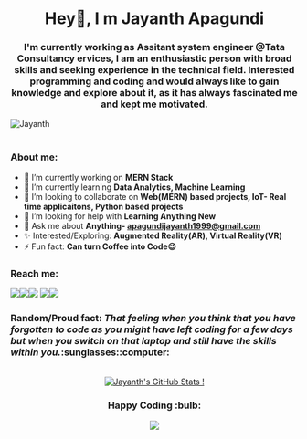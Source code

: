 <h1 align="center">Hey👋, I m Jayanth Apagundi</h1>
 
<h3 align="center">I'm currently working as Assitant system engineer @Tata Consultancy ervices, I am an enthusiastic person with broad skills and seeking experience in the technical field. Interested programming and coding and would always like to gain knowledge and explore about it, as it has always fascinated me and kept me motivated. </h3> 

<div align="left"> <img src="https://komarev.com/ghpvc/?username=JayanthApagundi&label=Profile Views&color=blue&style=plastic" alt="Jayanth" /> </div> <br>

<h3>About me:</h3>

- 🔭 I’m currently working on **MERN Stack**
- 🌱 I’m currently learning **Data Analytics, Machine Learning** 
- 👯 I’m looking to collaborate on **Web(MERN) based projects, IoT- Real time applicaitons, Python based projects**
- 🤔 I’m looking for help with **Learning Anything New**
- 💬 Ask me about **Anything- apagundijayanth1999@gmail.com**
- :sparkles: Interested/Exploring: **Augmented Reality(AR), Virtual Reality(VR)**
- ⚡ Fun fact: **Can turn Coffee into Code:wink:**

<h3>Reach me:</h3> 
<a href="mailto:apagundijayanth1999@gmail.com"><img src="https://img.icons8.com/fluent/48/000000/gmail.png"/></a><a href="https://www.linkedin.com/in/jayanthapagundi/"><img src="https://img.icons8.com/color/48/000000/linkedin.png"/></a><a href="https://www.instagram.com/jayanth_apagundi/"><img src="https://img.icons8.com/fluent/48/000000/instagram-new.png"/></a> <a href="https://twitter.com/JayanthApagundi"><img src="https://img.icons8.com/fluent/48/000000/twitter.png"/></a><a href="https://www.facebook.com/apagundi.jayanth/"><img src="https://img.icons8.com/fluent/48/000000/facebook-new.png"/></a> 

<br>
<h3>Random/Proud fact: <i>That feeling when you think that you have forgotten to code as you might have left coding for a few days but when you switch on that laptop and still have the skills within you.</i>:sunglasses::computer:</h3>
<br>

<div align="center">
 <a href="https://github.com/JayanthApagundi">
  <img align="center" src="https://github-readme-stats.vercel.app/api?username=JayanthApagundi&show_icons=true&theme=dark" alt="Jayanth's GitHub Stats !">
 </a>
</div>

<h3 align="center"> <b> Happy Coding </b> :bulb: </h3> 

<div align="center">
<a href="https://www.hackerrank.com/Jayanth_Apagundi">
 <img src="https://img.icons8.com/windows/32/000000/hackerrank.png"/>
</a>
</div> 


























